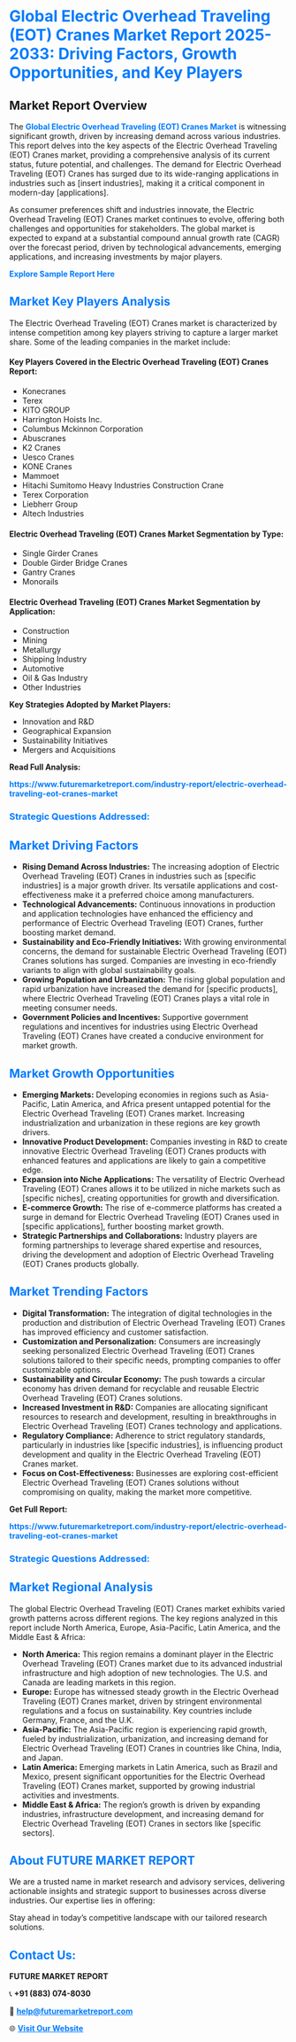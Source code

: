 <h1 style="color: #007BFF;">Global Electric Overhead Traveling (EOT) Cranes Market Report 2025-2033: Driving Factors, Growth Opportunities, and Key Players</h1>

<section id="overview">
<h2>Market Report Overview</h2>
<p>The <a href="https://www.futuremarketreport.com/industry-report/electric-overhead-traveling-eot-cranes-market" style="color: #007BFF; text-decoration: none;"><strong>Global Electric Overhead Traveling (EOT) Cranes Market</strong></a> is witnessing significant growth, driven by increasing demand across various industries. This report delves into the key aspects of the Electric Overhead Traveling (EOT) Cranes market, providing a comprehensive analysis of its current status, future potential, and challenges. The demand for Electric Overhead Traveling (EOT) Cranes has surged due to its wide-ranging applications in industries such as [insert industries], making it a critical component in modern-day [applications].</p>
<p>As consumer preferences shift and industries innovate, the Electric Overhead Traveling (EOT) Cranes market continues to evolve, offering both challenges and opportunities for stakeholders. The global market is expected to expand at a substantial compound annual growth rate (CAGR) over the forecast period, driven by technological advancements, emerging applications, and increasing investments by major players.</p>
</section>

<section id="overview">
<p><a href="https://www.futuremarketreport.com/request-sample/reportId=91701" style="color: #007BFF; text-decoration: none;"><strong>Explore Sample Report Here</strong></a></p>
</section>

<section id="key-players">
<h2 style="color: #007BFF;">Market Key Players Analysis</h2>
<p>The Electric Overhead Traveling (EOT) Cranes market is characterized by intense competition among key players striving to capture a larger market share. Some of the leading companies in the market include:</p>
<h4>Key Players Covered in the Electric Overhead Traveling (EOT) Cranes Report:</h4>
<ul><li>Konecranes</li><li>Terex</li><li>KITO GROUP</li><li>Harrington Hoists Inc.</li><li>Columbus Mckinnon Corporation</li><li>Abuscranes</li><li>K2 Cranes</li><li>Uesco Cranes</li><li>KONE Cranes</li><li>Mammoet</li><li>Hitachi Sumitomo Heavy Industries Construction Crane</li><li>Terex Corporation</li><li>Liebherr Group</li><li>Altech Industries</li></ul>
<h4>Electric Overhead Traveling (EOT) Cranes Market Segmentation by Type:</h4>
<ul><li>Single Girder Cranes</li><li>Double Girder Bridge Cranes</li><li>Gantry Cranes</li><li>Monorails</li></ul>

<h4>Electric Overhead Traveling (EOT) Cranes Market Segmentation by Application:</h4>
<ul><li>Construction</li><li>Mining</li><li>Metallurgy</li><li>Shipping Industry</li><li>Automotive</li><li>Oil &amp; Gas Industry</li><li>Other Industries</li></ul>
<p><strong>Key Strategies Adopted by Market Players:</strong></p>
<ul>
<li>Innovation and R&D</li>
<li>Geographical Expansion</li>
<li>Sustainability Initiatives</li>
<li>Mergers and Acquisitions</li>
</ul>
</section>

<section>
<p><strong>Read Full Analysis: </strong></p><a href="https://www.futuremarketreport.com/industry-report/electric-overhead-traveling-eot-cranes-market" style="color: #007BFF; text-decoration: none;"><strong>https://www.futuremarketreport.com/industry-report/electric-overhead-traveling-eot-cranes-market</strong></a>
<h3 style="color: #007BFF;">Strategic Questions Addressed:</h3>
</section>

<section id="driving-factors">
<h2 style="color: #007BFF;">Market Driving Factors</h2>
<ul>
<li><strong>Rising Demand Across Industries:</strong> The increasing adoption of Electric Overhead Traveling (EOT) Cranes in industries such as [specific industries] is a major growth driver. Its versatile applications and cost-effectiveness make it a preferred choice among manufacturers.</li>
<li><strong>Technological Advancements:</strong> Continuous innovations in production and application technologies have enhanced the efficiency and performance of Electric Overhead Traveling (EOT) Cranes, further boosting market demand.</li>
<li><strong>Sustainability and Eco-Friendly Initiatives:</strong> With growing environmental concerns, the demand for sustainable Electric Overhead Traveling (EOT) Cranes solutions has surged. Companies are investing in eco-friendly variants to align with global sustainability goals.</li>
<li><strong>Growing Population and Urbanization:</strong> The rising global population and rapid urbanization have increased the demand for [specific products], where Electric Overhead Traveling (EOT) Cranes plays a vital role in meeting consumer needs.</li>
<li><strong>Government Policies and Incentives:</strong> Supportive government regulations and incentives for industries using Electric Overhead Traveling (EOT) Cranes have created a conducive environment for market growth.</li>
</ul>
</section>

<section id="growth-opportunities">
<h2 style="color: #007BFF;">Market Growth Opportunities</h2>
<ul>
<li><strong>Emerging Markets:</strong> Developing economies in regions such as Asia-Pacific, Latin America, and Africa present untapped potential for the Electric Overhead Traveling (EOT) Cranes market. Increasing industrialization and urbanization in these regions are key growth drivers.</li>
<li><strong>Innovative Product Development:</strong> Companies investing in R&D to create innovative Electric Overhead Traveling (EOT) Cranes products with enhanced features and applications are likely to gain a competitive edge.</li>
<li><strong>Expansion into Niche Applications:</strong> The versatility of Electric Overhead Traveling (EOT) Cranes allows it to be utilized in niche markets such as [specific niches], creating opportunities for growth and diversification.</li>
<li><strong>E-commerce Growth:</strong> The rise of e-commerce platforms has created a surge in demand for Electric Overhead Traveling (EOT) Cranes used in [specific applications], further boosting market growth.</li>
<li><strong>Strategic Partnerships and Collaborations:</strong> Industry players are forming partnerships to leverage shared expertise and resources, driving the development and adoption of Electric Overhead Traveling (EOT) Cranes products globally.</li>
</ul>
</section>

<section id="trending-factors">
<h2 style="color: #007BFF;">Market Trending Factors</h2>
<ul>
<li><strong>Digital Transformation:</strong> The integration of digital technologies in the production and distribution of Electric Overhead Traveling (EOT) Cranes has improved efficiency and customer satisfaction.</li>
<li><strong>Customization and Personalization:</strong> Consumers are increasingly seeking personalized Electric Overhead Traveling (EOT) Cranes solutions tailored to their specific needs, prompting companies to offer customizable options.</li>
<li><strong>Sustainability and Circular Economy:</strong> The push towards a circular economy has driven demand for recyclable and reusable Electric Overhead Traveling (EOT) Cranes solutions.</li>
<li><strong>Increased Investment in R&D:</strong> Companies are allocating significant resources to research and development, resulting in breakthroughs in Electric Overhead Traveling (EOT) Cranes technology and applications.</li>
<li><strong>Regulatory Compliance:</strong> Adherence to strict regulatory standards, particularly in industries like [specific industries], is influencing product development and quality in the Electric Overhead Traveling (EOT) Cranes market.</li>
<li><strong>Focus on Cost-Effectiveness:</strong> Businesses are exploring cost-efficient Electric Overhead Traveling (EOT) Cranes solutions without compromising on quality, making the market more competitive.</li>
</ul>
</section>

<section>
<p><strong>Get Full Report: </strong></p><a href="https://www.futuremarketreport.com/industry-report/electric-overhead-traveling-eot-cranes-market" style="color: #007BFF; text-decoration: none;"><strong>https://www.futuremarketreport.com/industry-report/electric-overhead-traveling-eot-cranes-market</strong></a>
<h3 style="color: #007BFF;">Strategic Questions Addressed:</h3>
</section>


<section id="regional-analysis">
<h2 style="color: #007BFF;">Market Regional Analysis</h2>
<p>The global Electric Overhead Traveling (EOT) Cranes market exhibits varied growth patterns across different regions. The key regions analyzed in this report include North America, Europe, Asia-Pacific, Latin America, and the Middle East & Africa:</p>
<ul>
<li><strong>North America:</strong> This region remains a dominant player in the Electric Overhead Traveling (EOT) Cranes market due to its advanced industrial infrastructure and high adoption of new technologies. The U.S. and Canada are leading markets in this region.</li>
<li><strong>Europe:</strong> Europe has witnessed steady growth in the Electric Overhead Traveling (EOT) Cranes market, driven by stringent environmental regulations and a focus on sustainability. Key countries include Germany, France, and the U.K.</li>
<li><strong>Asia-Pacific:</strong> The Asia-Pacific region is experiencing rapid growth, fueled by industrialization, urbanization, and increasing demand for Electric Overhead Traveling (EOT) Cranes in countries like China, India, and Japan.</li>
<li><strong>Latin America:</strong> Emerging markets in Latin America, such as Brazil and Mexico, present significant opportunities for the Electric Overhead Traveling (EOT) Cranes market, supported by growing industrial activities and investments.</li>
<li><strong>Middle East & Africa:</strong> The region’s growth is driven by expanding industries, infrastructure development, and increasing demand for Electric Overhead Traveling (EOT) Cranes in sectors like [specific sectors].</li>
</ul>
</section>

<footer>
<h2 style="color: #007BFF;">About FUTURE MARKET REPORT</h2>
<p>We are a trusted name in market research and advisory services, delivering actionable insights and strategic support to businesses across diverse industries. Our expertise lies in offering:</p>

<p>Stay ahead in today’s competitive landscape with our tailored research solutions.</p>

<h2 style="color: #007BFF;">Contact Us:</h2>
<p><strong>FUTURE MARKET REPORT</strong></p>
<p>📞 <strong>+91 (883) 074-8030</strong></p>
<p>📧 <strong><a href="mailto:help@futuremarketreport.com" style="color: #007BFF;">help@futuremarketreport.com</a></strong></p>
<p>🌐 <strong><a href="https://www.futuremarketreport.com/" style="color: #007BFF;">Visit Our Website</a></strong></p>
</footer>